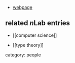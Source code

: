 
* [webpage](http://www.utas.edu.au/information-and-communication-technology/people/individual-details/_nocache?user=ahjs)

## related $n$Lab entries

* [[computer science]]

* [[type theory]]

category: people